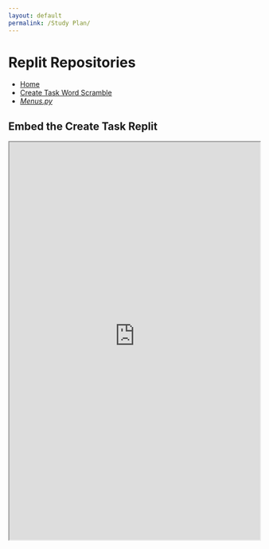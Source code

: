 ```yaml
--- 
layout: default
permalink: /Study Plan/
--- 
```


# Replit Repositories
- [Home](..)
- [Create Task Word Scramble](https://replit.com/@valenryanreynol/Beach-Guessing-Game#Team-MicrosoftTechSupport/main.py)
- [*Menus.py*](https://replit.com/@valenryanreynol/Valen-Tri-3-Work#.replit) 

## Embed the Create Task Replit

<iframe height="800px" width="100%" src="https://Beach-Guessing-Game.valenryanreynol.repl.co?lite=true"></iframe>
